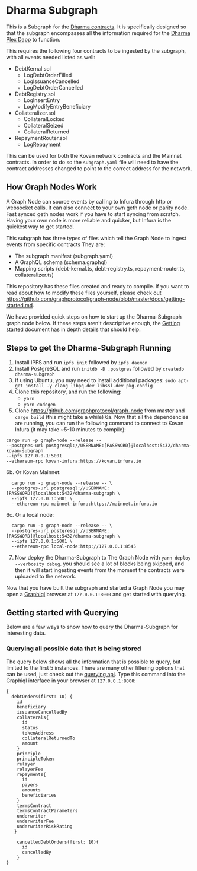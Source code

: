 # Dharma Subgraph

This is a Subgraph for the [Dharma contracts](https://github.com/dharmaprotocol/charta). It is specifically designed so that the subgraph encompasses all the 
information required for the [Dharma Plex Dapp](https://plex.dharma.io/) to function. 

This requires the following four contracts to be ingested by the subgraph, with all events needed listed as well:
* DebtKernal.sol
    * LogDebtOrderFilled
    * LogIssuanceCancelled
    * LogDebtOrderCancelled
* DebtRegistry.sol
    * LogInsertEntry
    * LogModifyEntryBeneficiary
* Collateralizer.sol
    * CollateralLocked
    * CollateralSeized
    * CollateralReturned
* RepaymentRouter.sol
    * LogRepayment

This can be used for both the Kovan network  contracts and the Mainnet contracts. In order to do
so the `subgraph.yaml` file will need to have the contract addresses changed to point to the 
correct address for the network.


## How Graph Nodes Work

A Graph Node can source events by calling to Infura through http or websocket calls. It can also connect to your own geth node or parity node. Fast synced geth nodes work if you have to start syncing from scratch. Having your own node is more reliable and quicker, but Infura is the quickest way to get started.  

This subgraph has three types of files which tell the Graph Node to ingest events from specific contracts
They are:
* The subgraph manifest (subgraph.yaml)
* A GraphQL schema      (schema.graphql)
* Mapping scripts      (debt-kernal.ts, debt-registry.ts, repayment-router.ts, collateralizer.ts)

This repository has these files created and ready to compile. If you want to read about how to modify these files yourself, please check out https://github.com/graphprotocol/graph-node/blob/master/docs/getting-started.md. 

We have provided quick steps on how to start up the Dharma-Subgraph graph node below. If these steps aren't descriptive enough, the [Getting started](https://github.com/graphprotocol/graph-node/blob/master/docs/getting-started.md) document has in depth details that should help. 

## Steps to get the Dharma-Subgraph Running 
  1. Install IPFS and run `ipfs init` followed by `ipfs daemon`
  2. Install PostgreSQL and run `initdb -D .postgres` followed by `createdb dharma-subgraph`
  3. If using Ubuntu, you may need to install additional packages: `sudo apt-get install -y clang libpq-dev libssl-dev pkg-config`
  4. Clone this repository, and run the following:
     * `yarn`
     * `yarn codegen` 
  5. Clone https://github.com/graphprotocol/graph-node from master and `cargo build` (this might take a while)
  6a. Now that all the dependencies are running, you can run the following command to connect to Kovan Infura (it may take ~5-10 minutes to compile):


```
cargo run -p graph-node --release --   
--postgres-url postgresql://USERNAME:[PASSWORD]@localhost:5432/dharma-kovan-subgraph 
--ipfs 127.0.0.1:5001
--ethereum-rpc kovan-infura:https://kovan.infura.io 

```

  6b. Or Kovan Mainnet:

```
  cargo run -p graph-node --release -- \
  --postgres-url postgresql://USERNAME:[PASSWORD]@localhost:5432/dharma-subgraph \
  --ipfs 127.0.0.1:5001 \
  --ethereum-rpc mainnet-infura:https://mainnet.infura.io 

```

 6c. Or a local node:
 
 ```
   cargo run -p graph-node --release -- \
   --postgres-url postgresql://USERNAME:[PASSWORD]@localhost:5432/dharma-subgraph \
   --ipfs 127.0.0.1:5001 \
   --ethereum-rpc local-node:http://127.0.0.1:8545
 
 ```

 7. Now deploy the Dharma-Subgraph to The Graph Node with `yarn deploy --verbosity debug`. you should see a lot of blocks being skipped, and then it will start ingesting events from the moment the contracts were uploaded to the network. 

Now that you have built the subgraph and started a Graph Node you may open a [Graphiql](https://github.com/graphql/graphiql) browser at `127.0.0.1:8000` and get started with querying.

## Getting started with Querying 

Below are a few ways to show how to query the Dharma-Subgraph for interesting data. 

### Querying all possible data that is being stored
The query below shows all the information that is possible to query, but limited to the first 5 instances. There are many other filtering options that can be used, just check out the [querying api](https://github.com/graphprotocol/graph-node/blob/master/docs/graphql-api.md). Type this command into the Graphiql interface in your browser at `127.0.0.1:8000`:

```
{
  debtOrders(first: 10) {
    id
    beneficiary
    issuanceCancelledBy
    collaterals{
      id
      status
      tokenAddress
      collateralReturnedTo
      amount
    }
    principle
    principleToken
    relayer
    relayerFee
    repayments{
      id
      payers
      amounts
      beneficiaries
    }
    termsContract
    termsContractParameters
    underwriter
    underwriterFee
    underwriterRiskRating
   }
  
	cancelledDebtOrders(first: 10){
	  id
	  cancelledBy
	}
}
```

